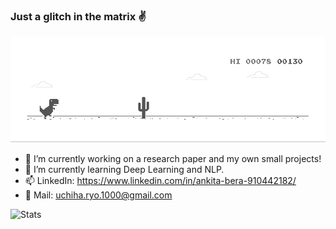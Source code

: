 ### Just a glitch in the matrix :v:

![Chrome_Dino](chrome_dino.gif)

- 🔭 I’m currently working on a research paper and my own small projects!
- 🌱 I’m currently learning Deep Learning and NLP.
- 📫  LinkedIn: https://www.linkedin.com/in/ankita-bera-910442182/
- :e-mail: Mail: uchiha.ryo.1000@gmail.com


![Stats](https://github-readme-stats.vercel.app/api?username=abera07&show_icons=true&theme=tokyonight)

<!--
**abera07/abera07** is a ✨ _special_ ✨ repository because its `README.md` (this file) appears on your GitHub profile.

